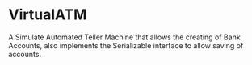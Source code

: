 # VirtualATM
A Simulate Automated Teller Machine that allows the creating of Bank Accounts, also implements the Serializable interface to allow saving of accounts.
